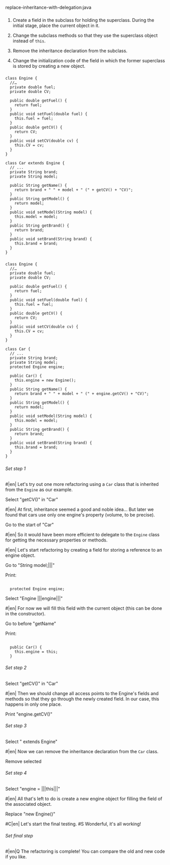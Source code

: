 replace-inheritance-with-delegation:java

###

1. Create a field in the subclass for holding the superclass. During the initial stage, place the current object in it.

2. Change the subclass methods so that they use the superclass object instead of `this`.

3. Remove the inheritance declaration from the subclass.

4. Change the initialization code of the field in which the former superclass is stored by creating a new object.



###

```
class Engine {
  //…
  private double fuel;
  private double CV;

  public double getFuel() {
    return fuel;
  }
  public void setFuel(double fuel) {
    this.fuel = fuel;
  }
  public double getCV() {
    return CV;
  }
  public void setCV(double cv) {
    this.CV = cv;
  }
}

class Car extends Engine {
  // ...
  private String brand;
  private String model;

  public String getName() {
    return brand + " " + model + " (" + getCV() + "CV)";
  }
  public String getModel() {
    return model;
  }
  public void setModel(String model) {
    this.model = model;
  }
  public String getBrand() {
    return brand;
  }
  public void setBrand(String brand) {
    this.brand = brand;
  }
}
```

###

```
class Engine {
  //…
  private double fuel;
  private double CV;

  public double getFuel() {
    return fuel;
  }
  public void setFuel(double fuel) {
    this.fuel = fuel;
  }
  public double getCV() {
    return CV;
  }
  public void setCV(double cv) {
    this.CV = cv;
  }
}

class Car {
  // ...
  private String brand;
  private String model;
  protected Engine engine;

  public Car() {
    this.engine = new Engine();
  }
  public String getName() {
    return brand + " " + model + " (" + engine.getCV() + "CV)";
  }
  public String getModel() {
    return model;
  }
  public void setModel(String model) {
    this.model = model;
  }
  public String getBrand() {
    return brand;
  }
  public void setBrand(String brand) {
    this.brand = brand;
  }
}
```

###

###### Set step 1


#|en| Let's try out one more refactoring using a `Car` class that is inherited from the `Engine` as our example.

Select "getCV()" in "Car"


#|en| At first, inheritance seemed a good and noble idea… But later we found that cars use only one engine's property (volume, to be precise).

Go to the start of "Car"


#|en| So it would have been more efficient to delegate to the `Engine` class for getting the necessary properties or methods.


#|en| Let's start refactoring by creating a field for storing a reference to an engine object.

Go to "String model;|||"

Print:
```

  protected Engine engine;
```

Select "Engine |||engine|||"


#|en| For now we will fill this field with the current object (this can be done in the constructor).

Go to before "getName"

Print:
```

  public Car() {
    this.engine = this;
  }
```

###### Set step 2

Select "getCV()" in "Car"


#|en| Then we should change all access points to the Engine's fields and methods so that they go through the newly created field. In our case, this happens in only one place. 


Print "engine.getCV()"

###### Set step 3

Select " extends Engine"


#|en| Now we can remove the inheritance declaration from the `Car` class.

Remove selected

###### Set step 4

Select "engine = |||this|||"


#|en| All that's left to do is create a new engine object for filling the field of the associated object.

Replace "new Engine()"


#C|en| Let's start the final testing.
#S Wonderful, it's all working!


###### Set final step


#|en|Q The refactoring is complete! You can compare the old and new code if you like.
